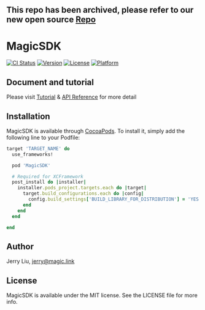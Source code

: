 This repo has been archived, please refer to our new open source [Repo](https://github.com/magiclabs/magic-ios)
---

# MagicSDK

[![CI Status](https://img.shields.io/travis/Ethella/MagicSDK.svg?style=flat)](https://travis-ci.org/Ethella/MagicSDK)
[![Version](https://img.shields.io/cocoapods/v/MagicSDK.svg?style=flat)](https://cocoapods.org/pods/MagicSDK)
[![License](https://img.shields.io/cocoapods/l/MagicSDK.svg?style=flat)](https://cocoapods.org/pods/MagicSDK)
[![Platform](https://img.shields.io/cocoapods/p/MagicSDK.svg?style=flat)](https://cocoapods.org/pods/MagicSDK)

## Document and tutorial

Please visit [Tutorial](https://magic.link/docs/login-methods/email/integration/ios) & [API Reference](https://magic.link/docs/api-reference/client-side-sdks/ios) for more detail

## Installation

MagicSDK is available through [CocoaPods](https://cocoapods.org). To install
it, simply add the following line to your Podfile:

```ruby
target 'TARGET_NAME' do
  use_frameworks!

  pod 'MagicSDK'

  # Required for XCFramework
  post_install do |installer|
    installer.pods_project.targets.each do |target|
      target.build_configurations.each do |config|
        config.build_settings['BUILD_LIBRARY_FOR_DISTRIBUTION'] = 'YES'
      end
    end
  end

end
```

## Author

Jerry Liu, jerry@magic.link

## License

MagicSDK is available under the MIT license. See the LICENSE file for more info.
